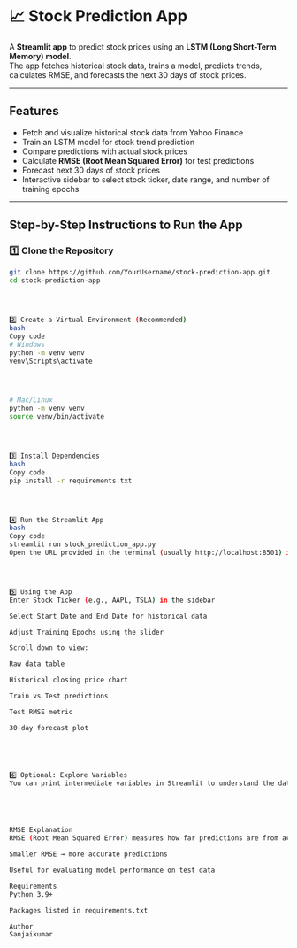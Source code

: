 # 📈 Stock Prediction App

A **Streamlit app** to predict stock prices using an **LSTM (Long Short-Term Memory) model**.  
The app fetches historical stock data, trains a model, predicts trends, calculates RMSE, and forecasts the next 30 days of stock prices.

---

## Features

- Fetch and visualize historical stock data from Yahoo Finance  
- Train an LSTM model for stock trend prediction  
- Compare predictions with actual stock prices  
- Calculate **RMSE (Root Mean Squared Error)** for test predictions  
- Forecast next 30 days of stock prices  
- Interactive sidebar to select stock ticker, date range, and number of training epochs  

---

## Step-by-Step Instructions to Run the App

### 1️⃣ Clone the Repository

```bash
git clone https://github.com/YourUsername/stock-prediction-app.git
cd stock-prediction-app




2️⃣ Create a Virtual Environment (Recommended)
bash
Copy code
# Windows
python -m venv venv
venv\Scripts\activate




# Mac/Linux
python -m venv venv
source venv/bin/activate




3️⃣ Install Dependencies
bash
Copy code
pip install -r requirements.txt




4️⃣ Run the Streamlit App
bash
Copy code
streamlit run stock_prediction_app.py
Open the URL provided in the terminal (usually http://localhost:8501) in your browser.




5️⃣ Using the App
Enter Stock Ticker (e.g., AAPL, TSLA) in the sidebar

Select Start Date and End Date for historical data

Adjust Training Epochs using the slider

Scroll down to view:

Raw data table

Historical closing price chart

Train vs Test predictions

Test RMSE metric

30-day forecast plot





6️⃣ Optional: Explore Variables
You can print intermediate variables in Streamlit to understand the data and predictions:





RMSE Explanation
RMSE (Root Mean Squared Error) measures how far predictions are from actual prices

Smaller RMSE → more accurate predictions

Useful for evaluating model performance on test data

Requirements
Python 3.9+

Packages listed in requirements.txt

Author
Sanjaikumar

